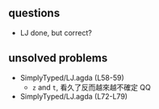 ## questions

+ LJ done, but correct?

## unsolved problems

+ SimplyTyped/LJ.agda (L58-59)
    + `z` and `t`, 看久了反而越來越不確定 QQ
+ SimplyTyped/LJ.agda (L72-L79)
